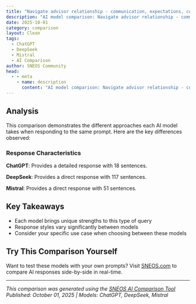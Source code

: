 ```yaml
---
title: "Navigate advisor relationship - communication, expectations, conflicts"
description: "AI model comparison: Navigate advisor relationship - communication, expectations, conflicts..."
date: 2025-10-01
category: comparison
layout: Clean
tags:
  - ChatGPT
  - DeepSeek
  - Mistral
  - AI Comparison
author: SNEOS Community
head:
  - - meta
    - name: description
      content: "AI model comparison: Navigate advisor relationship - communication, expectations, conflicts..."
---
```


<ChatComparison
  title="Navigate advisor relationship - communication, expectations, conflicts"
  prompt="Navigate advisor relationship - communication, expectations, conflicts"
  :responses='{"ChatGPT": "Navigating an advisor relationship effectively involves clear communication, setting mutual expectations, and managing conflicts constructively. Here are some strategies to help with each aspect:\n\n### Communication\n- **Be Proactive:** Initiate meetings regularly and keep your advisor updated on your progress.\n- **Prepare for Meetings:** Come with questions, updates, or specific topics to discuss.\n- **Clarify Details:** Make sure you understand feedback, deadlines, and any advice given.\n- **Preferred Methods:** Ask how your advisor prefers to communicate (email, in-person, phone) and adapt accordingly.\n- **Active Listening:** Pay close attention and take notes during meetings.\n\n### Expectations\n- **Set Clear Goals:** Discuss and agree on milestones, deadlines, and outcomes early on.\n- **Define Roles:** Understand what your advisor expects from you and what support you can expect in return.\n- **Discuss Availability:** Clarify when and how often you can meet or get feedback.\n- **Mutual Respect:** Recognize your advisor\u2019s time constraints and workload, and communicate your own limits.\n- **Document Agreements:** Keep records of decisions regarding timelines, project goals, and responsibilities.\n\n### Conflicts\n- **Address Issues Early:** Don\u2019t let misunderstandings fester; bring up concerns calmly and promptly.\n- **Be Specific:** Focus on behaviors or situations rather than personal attributes.\n- **Seek to Understand:** Try to see the situation from your advisor\u2019s perspective.\n- **Use \u201CI\u201D Statements:** Express how you feel or what you need without sounding accusatory.\n- **Involve a Third Party:** If conflicts persist, consider involving a department chair, mentor, or mediator.\n- **Stay Professional:** Keep interactions respectful and goal-oriented.\n\nBy fostering open communication, setting realistic expectations, and addressing conflicts professionally, you can build a productive and positive advisor relationship.", "DeepSeek": "Of course. Navigating the advisor relationship is one of the most critical skills for success in graduate school (and in many professional settings). A positive relationship can be a source of immense support, while a difficult one can be a major stressor.\n\nHere is a comprehensive guide covering communication, expectations, and conflict resolution.\n\n---\n\n### **Part 1: Communication - The Foundation**\n\nEffective communication prevents most problems before they start.\n\n**1. Proactive and Regular Communication:**\n* **Schedule Meetings:** Don\u0027t wait for your advisor to reach out. Take the initiative to schedule regular meetings (e.g., weekly, bi-weekly). Send a brief agenda beforehand.\n* **Update Progress:** Send short, periodic progress updates via email, even between meetings. A few bullet points on what you accomplished, what you\u0027re stuck on, and your next steps can work wonders.\n* **Choose the Right Medium:** Is this a quick question for email, a complex data discussion for a meeting, or a sensitive topic that requires a private, scheduled conversation?\n\n**2. Master the Art of the Meeting:**\n* **Prepare an Agenda:** This is non-negotiable. Your agenda should include:\n * Key results or progress since the last meeting.\n * Specific questions or challenges you\u0027re facing.\n * A list of items you need their input on (e.g., experimental design, paper outline, career advice).\n * Your planned next steps.\n* **Take Notes:** Always bring a notebook or laptop. Write down their feedback, suggestions, and action items. This shows you value their input and ensures you don\u0027t forget crucial details.\n* **Drive the Conversation:** The meeting is for *your* benefit. Guide the discussion through your agenda. This demonstrates independence and respect for their time.\n\n**3. Communication Style \u0026 \u0022Managing Up\u0022:**\n* **Learn Their Style:** Is your advisor a big-picture thinker or a detail-oriented micro-manager? Do they prefer mornings or afternoons? Do they like Slack messages or formal emails? Adapt your communication to their style as much as possible.\n* **Be Concise and Direct:** Advisors are busy. Get to the point quickly, whether in writing or in person. Practice explaining your work clearly and succinctly.\n* **Don\u0027t Hide Problems:** It\u0027s tempting to hide failures or lack of progress. Resist this. Frame problems as challenges you are actively working on and for which you are seeking guidance. This builds trust.\n\n---\n\n### **Part 2: Setting and Managing Expectations**\n\nUnmet expectations are the primary source of conflict. Make them explicit.\n\n**1. The Crucial Early Conversation:**\nIn your first few months, have a formal discussion to align on expectations. You can even use a \u0022Graduate Student-Advisor Compact\u0022 (many universities have templates).\n\n**Key topics to cover:**\n\n* **Work Hours \u0026 Availability:** What are the expected working hours? Is the lab/office culture 9-5 or more flexible? What is the expected response time for emails?\n* **Research Pace \u0026 Milestones:** What are the key milestones (e.g., passing qualifying exams, first-author paper, proposal defense)? What is the expected timeline for each?\n* **Meeting Frequency:** How often will you meet one-on-one? What is the preferred format?\n* **Feedback:** How do they prefer to give feedback (in person, written on drafts)? How quickly can you expect feedback on manuscripts or proposals?\n* **Authorship:** What are the lab\u0027s/field\u0027s standards for authorship on papers?\n* **Career Goals:** Be open about your long-term goals (academia, industry, etc.). This helps them tailor their advice and opportunities for you.\n* **Funding \u0026 Responsibilities:** Be clear on your funding source and any related duties (TAing, RA work).\n\n**2. Document and Revisit:**\n* **Write it Down:** After your expectation-setting conversation, send a summary email. \u0022Thank you for the conversation. Just to confirm my understanding, we agreed that...\u0022\n* **Regular Check-ins:** Expectations evolve. Revisit these topics once a year or when your project enters a new phase.\n\n---\n\n### **Part 3: Navigating Conflicts and Challenges**\n\nEven in the best relationships, conflicts can arise. Here\u2019s how to handle them.\n\n**1. Shift Your Mindset: From Confrontation to Problem-Solving**\n* **Assume Good Intent:** Start from the assumption that your advisor wants you to succeed, even if their actions don\u0027t always seem that way.\n* **Focus on the Issue, Not the Person:** Frame the problem around the situation, not their character. Instead of \u0022You never give me timely feedback,\u0022 try \u0022I\u0027m struggling to meet my deadline because I\u0027m waiting on feedback. Could we discuss a system to help me get it sooner?\u0022\n\n**2. A Step-by-Step Guide to Addressing Conflict:**\n\n* **Step 1: Self-Reflect**\n * What exactly is the problem? Separate facts from feelings.\n * What is your role in the situation?\n * What is your desired outcome?\n\n* **Step 2: Prepare for the Conversation**\n * Schedule a private meeting specifically for this discussion. Don\u0027t ambush them.\n * Plan your talking points using non-confrontational \u0022I\u0022 statements.\n * *\u0022I feel overwhelmed because I\u0027m unsure of the priorities between my two projects.\u0022*\n * *\u0022I am concerned that I won\u0027t meet the deadline because I haven\u0027t received the feedback I need to proceed.\u0022*\n\n* **Step 3: Have the Conversation**\n * **State Your Goal:** Start positively. \u0022I really value your mentorship, and I want to make sure I\u0027m on the right track. I\u0027d like to talk about X so I can be more productive.\u0022\n * **Describe the Situation Factually:** Stick to the facts without blaming.\n * **Explain Your Perspective and Feelings:** Use \u0022I\u0022 statements.\n * **Listen Actively:** Hear their side. There may be pressures or constraints you\u0027re unaware of.\n * **Collaborate on a Solution:** \u0022What would you suggest?\u0022 or \u0022Could we try X?\u0022\n\n**3. When to Escalate:**\n\nIf you\u0027ve tried direct communication multiple times and the situation is not improving, or if it involves unprofessional behavior (harassment, bullying, academic dishonesty), it\u0027s time to seek outside help.\n\n* **Other Lab Members or Senior Students:** They can offer perspective and advice.\n* **The Director of Graduate Studies (DGS):** This is often the first formal step. Their job is to support students.\n* **Department Chair or Ombuds Office:** The Ombuds office is a confidential, neutral, and informal resource that can help you explore your options.\n* **University Counseling Center:** For support with the significant stress and anxiety that can accompany these conflicts.\n\n---\n\n### **Summary: The Golden Rules**\n\n1. **Be Professional:** Treat your advisor with respect, be reliable, and meet your deadlines.\n2. **Be Proactive:** Don\u0027t be a passive participant. Drive your project and your relationship.\n3. **Communicate, Communicate, Communicate:** Over-communication is better than silence.\n4. **Clarify Expectations:** Never assume you know what they want. Ask.\n5. **See Your Advisor as a Human Being:** They have their own pressures, bad days, and communication styles. Empathy goes a long way.\n\nThis relationship is a two-way street. By taking responsibility for your part\u2014through clear communication, managed expectations, and professional problem-solving\u2014you can build a productive and rewarding partnership that is the cornerstone of a successful graduate career.", "Mistral": "Navigating an advisor relationship effectively involves clear communication, setting expectations, and managing conflicts. Here are some steps to help you:\n\n### Communication\n1. **Regular Check-ins**: Schedule regular meetings to discuss progress, challenges, and next steps. This could be weekly, bi-weekly, or monthly, depending on your needs.\n2. **Clear and Concise**: Be clear and concise in your communications. Use bullet points, summaries, and action items to ensure both parties are on the same page.\n3. **Multiple Channels**: Use a variety of communication channels (email, phone, video calls) to ensure messages are received and understood.\n4. **Documentation**: Keep a record of important discussions and decisions. This can be useful for reference and accountability.\n\n### Setting Expectations\n1. **Define Goals**: Clearly define your goals and objectives. Make sure your advisor understands what you aim to achieve.\n2. **Roles and Responsibilities**: Outline the roles and responsibilities of both parties. This includes what you expect from your advisor and what they can expect from you.\n3. **Timelines**: Establish timelines for deliverables and milestones. This helps in tracking progress and ensuring deadlines are met.\n4. **Feedback Mechanism**: Set up a system for providing and receiving feedback. This ensures continuous improvement and alignment.\n\n### Managing Conflicts\n1. **Open Dialogue**: Address conflicts openly and honestly. Avoidance can lead to bigger issues down the line.\n2. **Active Listening**: Listen actively to understand the other person\u0027s perspective. This can help in finding a mutually acceptable solution.\n3. **Compromise**: Be open to compromise. Sometimes, meeting halfway can resolve conflicts more effectively than insisting on one\u0027s own way.\n4. **Third-Party Mediation**: If conflicts persist, consider involving a neutral third party to mediate and help find a resolution.\n5. **Document Issues**: Keep a record of conflicts and their resolutions. This can be useful for future reference and to avoid recurring issues.\n\n### Additional Tips\n1. **Build Trust**: Trust is the foundation of any successful relationship. Be transparent, reliable, and consistent in your interactions.\n2. **Show Appreciation**: Recognize and appreciate your advisor\u0027s efforts. Acknowledgment can go a long way in maintaining a positive relationship.\n3. **Adaptability**: Be flexible and adaptable. Circumstances and priorities can change, and being able to adjust accordingly is crucial.\n4. **Professionalism**: Maintain a professional demeanor at all times. This includes respecting boundaries, being punctual, and following through on commitments.\n\nBy focusing on these areas, you can build a strong, productive, and mutually beneficial advisor relationship."}' 
  published-date="11:02"
/>

## Analysis

This comparison demonstrates the different approaches each AI model takes when responding to the same prompt. Here are the key differences observed:

### Response Characteristics

**ChatGPT**: Provides a detailed response with 18 sentences. 

**DeepSeek**: Provides a direct response with 117 sentences. 

**Mistral**: Provides a direct response with 51 sentences. 

## Key Takeaways

- Each model brings unique strengths to this type of query
- Response styles vary significantly between models
- Consider your specific use case when choosing between these models

## Try This Comparison Yourself

Want to test these models with your own prompts? Visit [SNEOS.com](https://sneos.com) to compare AI responses side-by-side in real-time.

---

*This comparison was generated using the [SNEOS AI Comparison Tool](https://sneos.com)*
*Published: October 01, 2025 | Models: ChatGPT, DeepSeek, Mistral*
